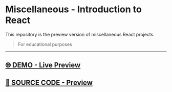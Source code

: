 # Miscellaneous - Introduction to React
This repository is the preview version of  miscellaneous  React projects.
> For educational purposes
<hr>

## [🌐 DEMO - Live Preview](https://marvel-eb.github.io/IntroMix_React_Preview/)

## [📁 SOURCE CODE - Preview](https://github.com/marvel-eb/WebDevelopment_TechGrounds/tree/master/Week_10%20-%2016%20%5B%20React%20%5D/IntroMix_React)
